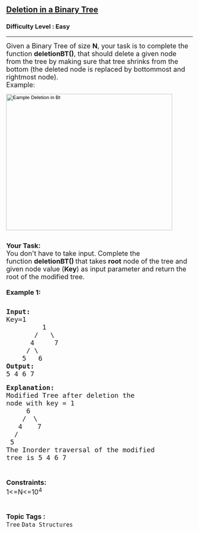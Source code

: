<h2><a href="https://practice.geeksforgeeks.org/problems/deletion-in-a-binary-tree/1">Deletion in a Binary Tree</a></h2><h3>Difficulty Level : Easy</h3><hr><div class="problems_problem_content__Xm_eO"><p><span style="font-size:18px">Given a Binary Tree of size&nbsp;<strong>N</strong>, your task is to complete the function <strong>deletionBT()</strong>, that should&nbsp;delete a given&nbsp;node from the tree&nbsp;by making sure that tree shrinks from the bottom (the deleted node&nbsp;is replaced by bottommost and rightmost node).<br>
Example:</span></p>

<p><span style="font-size:18px"><input alt="Eample Deletion in Bt" src="http://contribute.geeksforgeeks.org/wp-content/uploads/deletion_new.png" style="height:368px; width:448px" type="image"></span></p>

<p><br>
<span style="font-size:18px"><strong>Your Task:</strong><br>
You don't have to take input. Complete the function&nbsp;<strong>deletionBT()&nbsp;</strong>that takes <strong>root</strong>&nbsp;node of the tree and given node value (<strong>Key</strong>) as input parameter and return the root of the&nbsp;modified tree.<br>
<br>
<strong>Example 1:</strong></span><br>
&nbsp;</p>

<pre><span style="font-size:18px"><strong>Input:</strong>
Key=1</span>
<span style="font-size:18px">         1</span>
<span style="font-size:18px">       /   \</span>
<span style="font-size:18px">      4     7</span>
<span style="font-size:18px">     / \</span>
<span style="font-size:18px">    5   6 
<strong>Output:</strong>
5 4 6 7 </span>

<strong><span style="font-size:18px">Explanation:</span></strong>
<span style="font-size:18px">Modified Tree after deletion the 
node with key = 1
</span><span style="font-size:18px">     6</span> 
<span style="font-size:18px">    / </span> <span style="font-size:18px">\</span>
<span style="font-size:18px">   4 </span> <span style="font-size:18px">  7
  /  </span> 
<span style="font-size:18px"> 5     
The Inorder traversal of the modified 
tree is 5 4 6 7 </span>


</pre>

<p><span style="font-size:18px"><strong>Constraints:</strong><br>
1&lt;=N&lt;=10<sup>4</sup></span></p>
</div><br><p><span style=font-size:18px><strong>Topic Tags : </strong><br><code>Tree</code>&nbsp;<code>Data Structures</code>&nbsp;